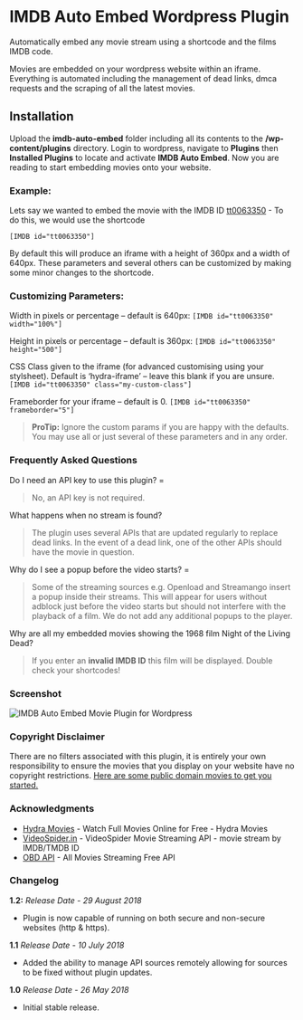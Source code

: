# IMDB Auto Embed Wordpress Plugin

Automatically embed any movie stream using a shortcode and the films IMDB code. 

Movies are embedded on your wordpress website within an iframe. Everything is automated including the management of dead links, dmca requests and the scraping of all the latest movies.

## Installation

Upload the **imdb-auto-embed** folder including all its contents to the **/wp-content/plugins** directory. Login to wordpress, navigate to **Plugins** then **Installed Plugins** to locate and activate **IMDB Auto Embed**. Now you are reading to start embedding movies onto your website.

### Example:

Lets say we wanted to embed the movie with the IMDB ID [tt0063350](https://www.imdb.com/title/tt0063350/) - To do this, we would use the shortcode   

```[IMDB id="tt0063350"]```

By default this will produce an iframe with a height of 360px and a width of 640px. These parameters and several others can be customized by making some minor changes to the shortcode.

###  Customizing Parameters:

Width in pixels or percentage – default is 640px:
```[IMDB id="tt0063350" width="100%"]```

Height in pixels or percentage – default is 360px:
```[IMDB id="tt0063350" height="500"]```

CSS Class given to the iframe (for advanced customising using your stylsheet). Default is ‘hydra-iframe’ – leave this blank if you are unsure.
```[IMDB id="tt0063350" class="my-custom-class"]```

Frameborder for your iframe – default is 0.
```[IMDB id="tt0063350" frameborder="5"]```

> **ProTip:** Ignore the custom params if you are happy with the defaults. You may use all or just several of these parameters and in any order.

###  Frequently Asked Questions

Do I need an API key to use this plugin? =

> No, an API key is not required.

What happens when no stream is found?

> The plugin uses several APIs that are updated regularly to replace dead links. In the event of a dead link, one of the other APIs should have the movie in question.

Why do I see a popup before the video starts? =

> Some of the streaming sources e.g. Openload and Streamango insert a popup inside their streams. This will appear for users without adblock just before the video starts but should not interfere with the playback of a film. We do not add any additional popups to the player.

Why are all my embedded movies showing the 1968 film Night of the Living Dead?

> If you enter an **invalid IMDB ID** this film will be displayed. Double check your shortcodes!

###  Screenshot


![IMDB Auto Embed Movie Plugin for Wordpress](example)

###  Copyright Disclaimer

There are no filters associated with this plugin, it is entirely your own responsibility to ensure the movies that you display on your website have no copyright restrictions. [Here are some public domain movies to get you started.](https://en.wikipedia.org/wiki/List_of_films_in_the_public_domain_in_the_United_States#Films)

### Acknowledgments

* [Hydra Movies](https://hydramovies.com/) - Watch Full Movies Online for Free - Hydra Movies
* [VideoSpider.in](https://videospider.in/) - VideoSpider Movie Streaming API - movie stream by IMDB/TMDB ID
* [OBD API](https://api.odb.to/) - All Movies Streaming Free API

###  Changelog

**1.2:**
*Release Date - 29 August 2018*

* Plugin is now capable of running on both secure and non-secure websites (http & https).

**1.1**
*Release Date - 10 July 2018*

* Added the ability to manage API sources remotely allowing for sources to be fixed without plugin updates.

**1.0**
*Release Date - 26 May 2018*

* Initial stable release.
